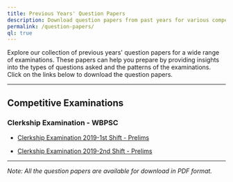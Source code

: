 ```yaml
---
title: Previous Years' Question Papers
description: Download question papers from past years for various competitive and academic examinations.
permalink: /question-papers/
ql: true
---
```


Explore our collection of previous years' question papers for a wide range of examinations. These papers can help you prepare by providing insights into the types of questions asked and the patterns of the examinations. Click on the links below to download the question papers.

---

## Competitive Examinations

### Clerkship Examination - WBPSC
- [Clerkship Examination 2019-1st Shift - Prelims](/assets/pdf/WBPSC-CLERKSHIP2019FS.pdf)

- [Clerkship Examination 2019-2nd Shift - Prelims](assets/pdf/WBPSC-CLERKSHIP2019SS.pdf)

---

*Note: All the question papers are available for download in PDF format.*

